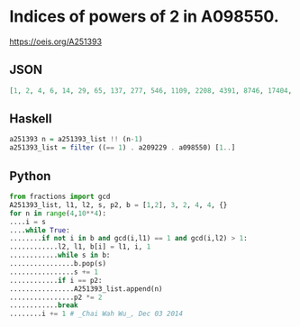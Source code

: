 # Indices of powers of 2 in A098550\.
https://oeis.org/A251393
## JSON
```JSON
[1, 2, 4, 6, 14, 29, 65, 137, 277, 546, 1109, 2208, 4391, 8746, 17404, 34662, 69036, 137604, 274385, 547278, 1091962, 2179171]
```
## Haskell
```Haskell
a251393 n = a251393_list !! (n-1)
a251393_list = filter ((== 1) . a209229 . a098550) [1..]
```
## Python
```Python
from fractions import gcd
A251393_list, l1, l2, s, p2, b = [1,2], 3, 2, 4, 4, {}
for n in range(4,10**4):
....i = s
....while True:
........if not i in b and gcd(i,l1) == 1 and gcd(i,l2) > 1:
............l2, l1, b[i] = l1, i, 1
............while s in b:
................b.pop(s)
................s += 1
............if i == p2:
................A251393_list.append(n)
................p2 *= 2
............break
........i += 1 # _Chai Wah Wu_, Dec 03 2014
```
